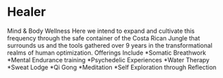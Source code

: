 # Healer
Mind &amp; Body Wellness 
Here we intend to expand and cultivate this frequency through the safe container of the Costa Rican Jungle that surrounds us and the tools gathered over 9 years in the transformational realms of human optimization.
Offerings Include
*Somatic Breathwork
*Mental Endurance training
*Psychedelic Experiences
*Water Therapy
*Sweat Lodge
*Qi Gong
*Meditation
*Self Exploration through Reflection

